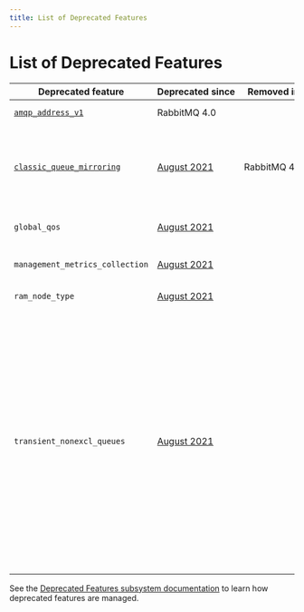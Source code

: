 ```yaml
---
title: List of Deprecated Features
---
```

<!--
Copyright (c) 2024 Broadcom. All Rights Reserved. The term "Broadcom" refers
to Broadcom Inc. and/or its subsidiaries.

All rights reserved. This program and the accompanying materials
are made available under the terms of the under the Apache License,
Version 2.0 (the "License”); you may not use this file except in compliance
with the License. You may obtain a copy of the License at

https://www.apache.org/licenses/LICENSE-2.0

Unless required by applicable law or agreed to in writing, software
distributed under the License is distributed on an "AS IS" BASIS,
WITHOUT WARRANTIES OR CONDITIONS OF ANY KIND, either express or implied.
See the License for the specific language governing permissions and
limitations under the License.
-->

# List of Deprecated Features

| Deprecated&nbsp;feature | Deprecated&nbsp;since | Removed&nbsp;in | Notes |
|--------------------|---------------|------------|-------|
| [`amqp_address_v1`](/docs/amqp#address-v1) | RabbitMQ 4.0 | | Use [AMQP address v2](/docs/amqp#address-v2). |
| [`classic_queue_mirroring`](/docs/3.13/ha) | [August&nbsp;2021](/blog/2021/08/21/4.0-deprecation-announcements) | RabbitMQ&nbsp;4.0 | Use [quorum queues](/docs/quorum-queues) and/or [streams](/docs/streams) for data that needs replication. |
| `global_qos` | [August&nbsp;2021](/blog/2021/08/21/4.0-deprecation-announcements) | | Use [per-consumer QoS](/docs/consumer-prefetch). |
| `management_metrics_collection` | [August&nbsp;2021](/blog/2021/08/21/4.0-deprecation-announcements) | | Use the [Prometheus plugin](/docs/prometheus). |
| `ram_node_type` | [August&nbsp;2021](/blog/2021/08/21/4.0-deprecation-announcements) | | Use disk nodes only. |
| `transient_nonexcl_queues` | [August&nbsp;2021](/blog/2021/08/21/4.0-deprecation-announcements) | | Covers queues that are both non-durable and non-exclusive, this combination should be avoided. Use [durable queues or non-durable exclusive queues](https://www.rabbitmq.com/docs/queues). [Queue TTL](/docs/ttl#queue-ttl) can be used for cleanup of unused durable queues. |

See the [Deprecated Features subsystem documentation](/docs/deprecated-features) to learn how deprecated features are managed.
